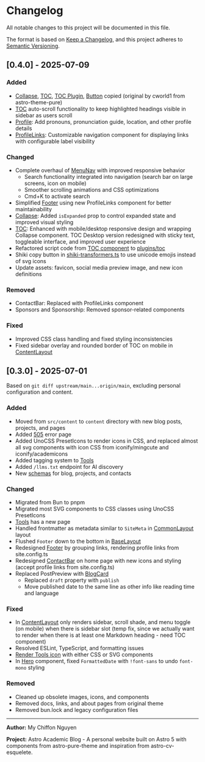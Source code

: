 # Changelog

All notable changes to this project will be documented in this file.

The format is based on [Keep a Changelog](https://keepachangelog.com/en/1.0.0/), and this project
adheres to [Semantic Versioning](https://semver.org/spec/v2.0.0.html).

## [0.4.0] - 2025-07-09

### Added

- [Collapse](src/components/base/Collapse.astro), [TOC](src/components/blog/TOC.astro),
  [TOC Plugin](src/plugins/toc.ts), [Button](src/components/base/Button.astro) copied (original by
  cworld1 from astro-theme-pure)
- [TOC](src/plugins/toc.ts) auto-scroll functionality to keep highlighted headings visible in
  sidebar as users scroll
- [Profile](src/components/home/Profile.astro): Add pronouns, pronunciation guide, location, and
  other profile details
- [ProfileLinks](src/components/layout/ProfileLinks.astro): Customizable navigation component for
  displaying links with configurable label visibility

### Changed

- Complete overhaul of [MenuNav](src/components/layout/MenuNav.astro) with improved responsive
  behavior
  - Search functionality integrated into navigation (search bar on large screens, icon on mobile)
  - Smoother scrolling animations and CSS optimizations
  - Cmd+K to activate search
- Simplified [Footer](src/components/layout/Footer.astro) using new ProfileLinks component for
  better maintainability
- [Collapse](src/components/base/Collapse.astro): Added `isExpanded` prop to control expanded state
  and improved visual styling
- [TOC](src/components/blog/TOC.astro): Enhanced with mobile/desktop responsive design and wrapping
  Collapse component. TOC Desktop version redesigned with sticky text, toggleable interface, and
  improved user experience
- Refactored script code from [TOC component](src/components/blog/TOC.astro) to
  [plugins/toc](src/plugins/toc.ts)
- Shiki copy button in [shiki-transformers.ts](src/plugins/shiki-transformers.ts) to use unicode
  emojis instead of svg icons
- Update assets: favicon, social media preview image, and new icon definitions

### Removed

- ContactBar: Replaced with ProfileLinks component
- Sponsors and Sponsorship: Removed sponsor-related components

### Fixed

- Improved CSS class handling and fixed styling inconsistencies
- Fixed sidebar overlay and rounded border of TOC on mobile in
  [ContentLayout](src/layouts/ContentLayout.astro)

## [0.3.0] - 2025-07-01

Based on `git diff upstream/main...origin/main`, excluding personal configuration and content.

### Added

- Moved from `src/content` to `content` directory with new blog posts, projects, and pages
- Added [505](/src/pages/500.astro) error page
- Added UnoCSS PresetIcons to render icons in CSS, and replaced almost all svg components with icon
  CSS from iconify/mingcute and iconify/academicons
- Added tagging system to [Tools](src/components/tools/ToolSection.astro)
- Added `/llms.txt` endpoint for AI discovery
- New [schemas](src/schemas/) for blog, projects, and contacts

### Changed

- Migrated from Bun to pnpm
- Migrated most SVG components to CSS classes using UnoCSS PresetIcons
- [Tools](src/pages/uses/index.astro) has a new page
- Handled frontmatter as metadata similar to `SiteMeta` in
  [CommonLayout](src/layouts/CommonLayout.astro) layout
- Flushed `Footer` down to the bottom in [BaseLayout](src/layouts/BaseLayout.astro)
- Redesigned [Footer](src/components/layout/Footer.astro) by grouping links, rendering profile links
  from site.config.ts
- Redesigned [ContactBar](src/components/home/ContactBar.astro) on home page with new icons and
  styling (accept profile links from site.config.ts)
- Replaced PostPreview with [BlogCard](src/components/blog/BlogCard.astro)
  - Replaced `draft` property with `publish`
  - Move published date to the same line as other info like reading time and language

### Fixed

- In [ContentLayout](src/layouts/ContentLayout.astro) only renders sidebar, scroll shade, and menu
  toggle (on mobile) when there is sidebar slot (temp fix, since we actually want to render when
  there is at least one Markdown heading - need TOC component)
- Resolved ESLint, TypeScript, and formatting issues
- [Render Tools icon](src/components/base/IconRenderer.astro) with either CSS or SVG components
- In [Hero](src/components/blog/Hero.astro) component, fixed `FormattedDate` with `!font-sans` to
  undo `font-mono` styling

### Removed

- Cleaned up obsolete images, icons, and components
- Removed docs, links, and about pages from original theme
- Removed bun.lock and legacy configuration files

---

**Author:** My Chiffon Nguyen

**Project:** Astro Academic Blog - A personal website built on Astro 5 with components from
astro-pure-theme and inspiration from astro-cv-esquelete.
